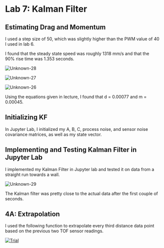 # Lab 7: Kalman Filter

## Estimating Drag and Momentum

I used a step size of 50, which was slightly higher than the PWM value of 40 I used in lab 6. 

I found that the steady state speed was roughly 1318 mm/s and that the 90% rise time was 1.353 seconds.

![Unknown-28](https://user-images.githubusercontent.com/123786420/229270392-686165b6-7483-4c1d-8493-259a85333e0e.png)

![Unknown-27](https://user-images.githubusercontent.com/123786420/229270396-6ec94149-d9d4-49ec-ba10-8871f51319d6.png)

![Unknown-26](https://user-images.githubusercontent.com/123786420/229270399-5bad97cd-49f4-4eb1-8439-79cf6cf3d66a.png)

Using the equations given in lecture, I found that d = 0.00077 and m = 0.00045.

## Initializing KF

In Jupyter Lab, I initialized my A, B, C, process noise, and sensor noise covariance matrices, as well as my state vector.

<script src="https://gist.github.com/sarika2446/25da492d43e9cf04b448f69cb5847ed6.js"></script>

## Implementing and Testing Kalman Filter in Jupyter Lab

I implemented  my Kalman Filter in Jupyter lab and tested it on data from a straight run towards a wall.

<script src="https://gist.github.com/sarika2446/9a6066f4dc25589f6e06404ff090f3ed.js"></script>

![Unknown-29](https://user-images.githubusercontent.com/123786420/229270707-07cbeec6-c827-46d2-a4d8-a17ff9f291b5.png)

The Kalman filter was pretty close to the actual data after the first couple of seconds.


## 4A: Extrapolation

I used the following function to extrapolate every third distance data point based on the previous two TOF sensor readings.

<script src="https://gist.github.com/sarika2446/f200e49a58a3d139c3a8bd3b120d0811.js"></script>

[![Trial](https://img.youtube.com/vi/gCbYJXaKya8/0.jpg)](https://www.youtube.com/watch?v=gCbYJXaKya8 "Trial")
